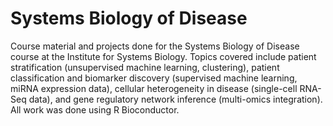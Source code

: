 # Systems Biology of Disease

Course material and projects done for the Systems Biology of Disease course at the Institute for Systems Biology. Topics covered include patient stratification (unsupervised machine learning, clustering), patient classification and biomarker discovery (supervised machine learning, miRNA expression data), cellular heterogeneity in disease (single-cell RNA-Seq data), and gene regulatory network inference (multi-omics integration). All work was done using R Bioconductor.
